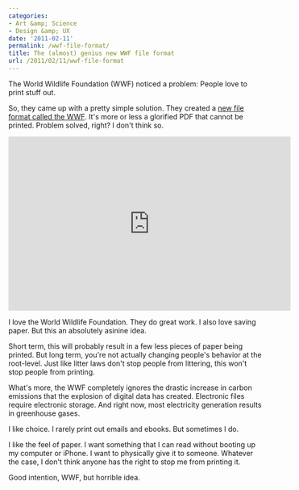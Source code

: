 ```yaml
---
categories:
- Art &amp; Science
- Design &amp; UX
date: '2011-02-11'
permalink: /wwf-file-format/
title: The (almost) genius new WWF file format
url: /2011/02/11/wwf-file-format
---
```


The World Wildlife Foundation (WWF) noticed a problem: People love to print stuff out.

So, they came up with a pretty simple solution. They created a <a href="http://www.saveaswwf.com/en/">new file format called the WWF</a>. It's more or less a glorified PDF that cannot be printed. Problem solved, right? I don't think so.

<p align="center"><iframe title="YouTube video player" width="560" height="345" src="https://www.youtube.com/embed/MzY4SGgEB7g?rel=0" frameborder="0" allowfullscreen></iframe></p>

I love the World Wildlife Foundation. They do great work. I also love saving paper. But this an absolutely asinine idea.

Short term, this will probably result in a few less pieces of paper being printed. But long term, you're not actually changing people's behavior at the root-level. Just like litter laws don't stop people from littering, this won't stop people from printing.

What's more, the WWF completely ignores the drastic increase in carbon emissions that the explosion of digital data has created. Electronic files require electronic storage. And right now, most electricity generation results in greenhouse gases.

I like choice. I rarely print out emails and ebooks. But sometimes I do.

I like the feel of paper. I want something that I can read without booting up my computer or iPhone. I want to physically give it to someone. Whatever the case, I don't think anyone has the right to stop me from printing it.

Good intention, WWF, but horrible idea.